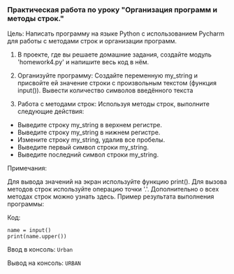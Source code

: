 ### Практическая работа по уроку "Организация программ и методы строк."

Цель: Написать программу на языке Python с использованием Pycharm для работы с методами строк и организации программ.

1. В проекте, где вы решаете домашние задания, создайте модуль 'homework4.py' и напишите весь код в нём.

2. Организуйте программу:
Создайте переменную my_string и присвойте ей значение строки с произвольным текстом (функция input()).
Вывести количество символов введённого текста
3. Работа с методами строк:
Используя методы строк, выполните следующие действия:
- Выведите строку my_string в верхнем регистре.
- Выведите строку my_string в нижнем регистре.
- Измените строку my_string, удалив все пробелы.
- Выведите первый символ строки my_string.
- Выведите последний символ строки my_string.

Примечания:

Для вывода значений на экран используйте функцию print().
Для вызова методов строк используйте операцию точки '.'.
Дополнительно о всех методах строк можно узнать здесь.
Пример результата выполнения программы:

Код:
```
name = input()
print(name.upper())
```

Ввод в консоль:
```Urban```

Вывод на консоль:
```URBAN```